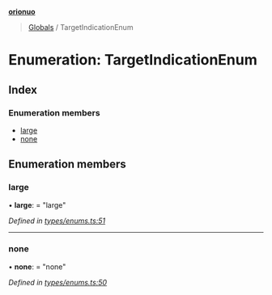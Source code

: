 **[orionuo](../README.md)**

> [Globals](../globals.md) / TargetIndicationEnum

# Enumeration: TargetIndicationEnum

## Index

### Enumeration members

* [large](targetindicationenum.md#large)
* [none](targetindicationenum.md#none)

## Enumeration members

### large

•  **large**:  = "large"

*Defined in [types/enums.ts:51](https://github.com/msviha/orionuo/blob/e41bac5/src/types/enums.ts#L51)*

___

### none

•  **none**:  = "none"

*Defined in [types/enums.ts:50](https://github.com/msviha/orionuo/blob/e41bac5/src/types/enums.ts#L50)*
